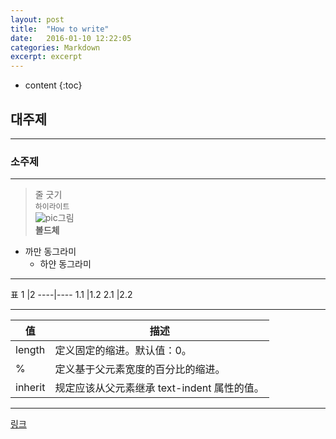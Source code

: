 ```yaml
---
layout: post
title:  "How to write"
date:   2016-01-10 12:22:05
categories: Markdown
excerpt: excerpt
---
```

* content
{:toc}

## 대주제

---

### 소주제  

---
> 줄 긋기  
`하이라이트`  
![pic](그림주소)그림  
**볼드체**  
* 까만 동그라미  
  * 하얀 동그라미  
---  

표
1 |2
----|----
1.1 |1.2
2.1 |2.2

---

值	|描述
----|----
length	|定义固定的缩进。默认值：0。
%	|定义基于父元素宽度的百分比的缩进。
inherit	|规定应该从父元素继承 text-indent 属性的值。

---
  
[링크](주소)  

